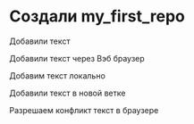 ﻿# Создали my_first_repo

Добавили текст

Добавили текст через Вэб браузер

Добавим текст локально

Добавили текст в новой ветке

Разрешаем конфликт текст в браузере
